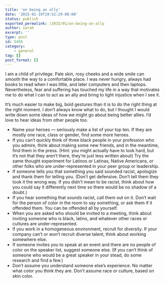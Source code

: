 ```yaml
---
title: 'on being an ally'
date: '2015-01-19T19:52:29-08:00'
status: publish
exported_permalink: /2015/01/on-being-an-ally
author: sarah
excerpt: ''
type: post
id: 5456
category:
    - general
tag: []
post_format: []
---
```

I am a child of privilege. Pale skin, rosy cheeks and a wide smile can smooth the way to a comfortable place. I was never hungry, always had books to read when I was little, and later computers and then laptops. Nevertheless, fear and suffering has touched my life in a way that motivates me to do what I can to act as an ally and bring to light injustice when I see it.

It’s much easier to make big, bold gestures than it is to do the right thing at the right moment. I don’t always know what to do, but I thought I would write down some ideas of how we might go about being better allies. I’d love to hear ideas from other people too.

- Name your heroes — seriously make a list of your top ten. If they are mostly one race, class or gender, find some more heroes.
- If you can’t quickly think of three black people in your profession who you admire, think about making some new friends, and in the meantime, find them in the press. (Hint: you might actually have to look hard, but it’s not that they aren’t there, they’re just less written about) Try the same thought experiment for Latinos or Latinas, Native Americans, or other folks who are under-represented in your peer group or leadership.
- If someone tells you that something you said sounded racist, apologize and thank them for telling you. (Don’t get defensive. Don’t tell them they took it the wrong way. If you didn’t mean to be racist, think about how you could say it differently next time so there would be no shadow of a doubt.)
- If you hear something that sounds racist, call them out on it. Don’t wait for the person of color in the room to say something, or ask them if it offended them. You can be offended all by yourself.
- When you are asked who should be invited to a meeting, think about inviting someone who is black, latino, and whatever other races or cultures are under-represented.
- If you work in a homogeneous environment, recruit for diversity. If your company can’t or won’t recruit diverse talent, think about working somewhere else.
- If someone invites you to speak at an event and there are no people of color on the speaker list, suggest someone else. (If you can’t think of someone who would be a great speaker in your stead, do some research and find a few.)
- Don’t assume you understand someone else’s experience. No matter what color you think they are. Don’t assume race or culture, based on skin color.